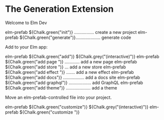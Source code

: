 # The Generation Extension

Welcome to Elm Dev

  elm-prefab ${Chalk.green("init")} ................ create a new project
  elm-prefab ${Chalk.green("generate")}.................... generate code

 Add to your Elm app:

  elm-prefab ${Chalk.green("add")} ${Chalk.grey("(interactive)")}
  elm-prefab ${Chalk.green("add page <url>")} ............ add a new page
  elm-prefab ${Chalk.green("add store <name>")} ... add a new store
  elm-prefab ${Chalk.green("add effect <name>")} ....... add a new effect
  elm-prefab ${Chalk.green("add docs")} ................. add a docs site
  elm-prefab ${Chalk.green("add graphql")} .................. add GraphQL
  elm-prefab ${Chalk.green("add theme")} .................... add a theme

 Move an elm-prefab-controlled file into your project.

  elm-prefab ${Chalk.green("customize")} ${Chalk.grey("(interactive)")}
  elm-prefab ${Chalk.green("customize <module-name>")}